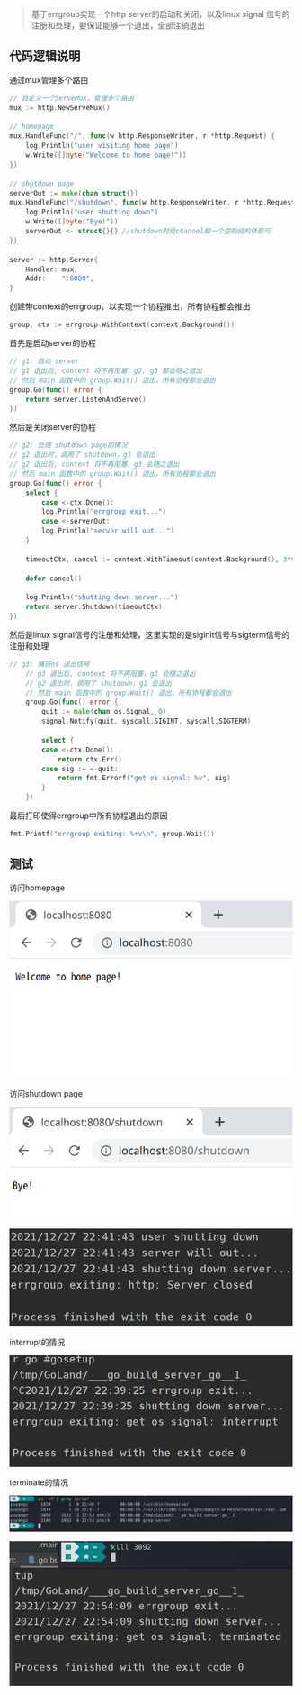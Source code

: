 > 基于errgroup实现一个http server的启动和关闭，以及linux signal 信号的注册和处理，要保证能够一个退出，全部注销退出

## 代码逻辑说明

通过mux管理多个路由

```go
// 自定义一个ServeMux，管理多个路由
mux := http.NewServeMux()

// homepage
mux.HandleFunc("/", func(w http.ResponseWriter, r *http.Request) {
    log.Println("user visiting home page")
    w.Write([]byte("Welcome to home page!"))
})

// shutdown page
serverOut := make(chan struct{})
mux.HandleFunc("/shutdown", func(w http.ResponseWriter, r *http.Request) {
    log.Println("user shutting down")
    w.Write([]byte("Bye!"))
    serverOut <- struct{}{} //shutdown时给channel赋一个空的结构体即可
})

server := http.Server{
    Handler: mux,
    Addr:    ":8080",
}
```

创建带context的errgroup，以实现一个协程推出，所有协程都会推出

```go
group, ctx := errgroup.WithContext(context.Background())
```

首先是启动server的协程

```go
// g1: 启动 server
// g1 退出后, context 将不再阻塞，g2, g3 都会随之退出
// 然后 main 函数中的 group.Wait() 退出，所有协程都会退出
group.Go(func() error {
    return server.ListenAndServe()
})
```

然后是关闭server的协程

```go
// g2: 处理 shutdown page的情况
// g2 退出时，调用了 shutdown，g1 会退出
// g2 退出后, context 将不再阻塞，g3 会随之退出
// 然后 main 函数中的 group.Wait() 退出，所有协程都会退出
group.Go(func() error {
    select {
        case <-ctx.Done():
        log.Println("errgroup exit...")
        case <-serverOut:
        log.Println("server will out...")
    }

    timeoutCtx, cancel := context.WithTimeout(context.Background(), 3*time.Second)

    defer cancel()

    log.Println("shutting down server...")
    return server.Shutdown(timeoutCtx)
})
```

然后是linux signal信号的注册和处理，这里实现的是siginit信号与sigterm信号的注册和处理

```go
// g3: 捕获os 退出信号
	// g3 退出后, context 将不再阻塞，g2 会随之退出
	// g2 退出时，调用了 shutdown，g1 会退出
	// 然后 main 函数中的 group.Wait() 退出，所有协程都会退出
	group.Go(func() error {
		quit := make(chan os.Signal, 0)
		signal.Notify(quit, syscall.SIGINT, syscall.SIGTERM)

		select {
		case <-ctx.Done():
			return ctx.Err()
		case sig := <-quit:
			return fmt.Errorf("get os signal: %v", sig)
		}
	})
```

最后打印使得errgroup中所有协程退出的原因

```go
fmt.Printf("errgroup exiting: %+v\n", group.Wait())
```

## 测试

访问homepage

![image-20211227224125775](./img/image-20211227224125775.png)

访问shutdown page

![image-20211227224151956](./img/image-20211227224151956.png)

![image-20211227224216897](./img/image-20211227224216897.png)

interrupt的情况

![image-20211227224046168](./img/image-20211227224046168.png)

terminate的情况

![image-20211227225353328](./img/image-20211227225353328.png)

![image-20211227225425849](./img/image-20211227225425849.png)
